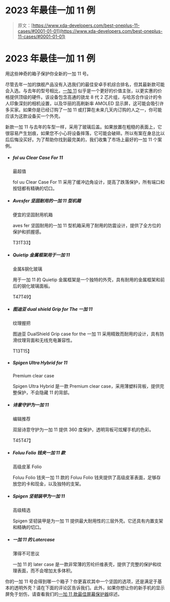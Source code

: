 # 2023 年最佳一加 11 例

> 原文：[https://www.xda-developers.com/best-oneplus-11-cases/#0001-01-01](https://www.xda-developers.com/best-oneplus-11-cases/#0001-01-01)

# 2023 年最佳一加 11 例

用这些神奇的箱子保护你全新的一加 11 号。

尽管去年一加的旗舰产品没有入选我们的最佳安卓手机综合排名，但其最新款可能会入选。与去年的型号相比，[一加 11](https://www.xda-developers.com/oneplus-11/) 似乎是一个更好的价值主张，以更实惠的价格提供顶级的硬件。该设备包含高通的骁龙 8 代 2 芯片组，与哈苏合作设计的令人印象深刻的相机设置，以及华丽的高刷新率 AMOLED 显示屏，这可能会吸引许多买家。如果你是已经订购了一加 11 或打算在未来几天内订购的人之一，你可能应该为这款设备买一个外壳。

新款一加 11 与去年的车型一样，采用了玻璃后盖。如果放置在粗糙的表面上，它很容易产生划痕，如果您不小心将设备摔落，它可能会破碎。所以有案在身总比以后后悔没买好。为了帮助你找到最完美的，我们收集了市场上最好的一加 11 个案例。

*   ##### fol uu Clear Case For 11

    最超值

    fol uu Clear Case For 11 采用了缓冲边角设计，提高了跌落保护，所有端口和按钮都有精确的切口。

*   ##### Avesfer 坚固耐用的一加 11 型机箱

    便宜的坚固耐用机箱

    aves fer 坚固耐用的一加 11 型机箱采用了耐用的防震设计，提供了全方位的保护和抓握感。

    T31T33】
*   ##### Quietip 金属框架用于一加 11

    金属&钢化玻璃

    用于一加 11 的 Quietip 金属框架是一个独特的外壳，具有耐用的金属框架和前后的钢化玻璃面板。

    T47T49】
*   ##### 图迪亚 dual shield Grip for The 一加 11

    纹理握把

    图迪亚 DualShield Grip case for the 一加 11 采用精致而耐用的设计，具有防滑纹理背面和无线充电兼容性。

    T13T15】
*   ##### Spigen Ultra Hybrid for 11

    Premium clear case

    Spigen Ultra Hybrid 是一款 Premium clear case，采用薄塑料背板，提供完整保护，不会隐藏 11 的背部。

*   ##### 诗意守护为一加 11

    编辑推荐

    双层诗意守护为一加 11 提供 360 度保护，透明背板可炫耀手机的色彩。

    T45T47】
*   ##### Foluu Folio 钱夹一加 11 款

    高级皮革 Folio

    Foluu Folio 钱夹一加 11 款的 Foluu Folio 钱夹提供了高级皮革表面，足够存放您的卡和现金，以及独特的支架。

*   ##### Spigen 坚韧装甲为一加 11

    高级精选

    Spigen 坚韧装甲是为一加 11 提供最大耐用性的三层外壳。它还具有内置支架和精确的切口。

*   ##### 一加 11 的 Latercase

    薄得不可思议

    一加 11 的 later case 是一款非常薄的芳纶纤维表壳，提供了完整的保护和纹理表面，而不会增加太多体积。

你的一加 11 号会得到哪一个箱子？你更喜欢其中一个坚固的选项，还是满足于基本的透明外壳？请在下面的评论区告诉我们。此外，如果你想让你的新手机的显示屏免于划伤，请查看我们的[一加 11 款最佳屏幕保护器](https://www.xda-developers.com/best-oneplus-11-screen-protectors/)综述。